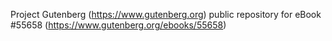Project Gutenberg (https://www.gutenberg.org) public repository for
eBook #55658 (https://www.gutenberg.org/ebooks/55658)
